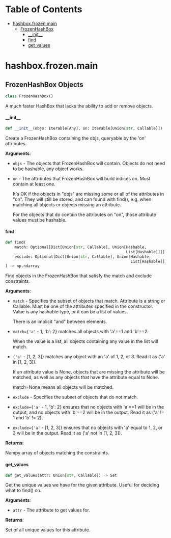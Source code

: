 # Table of Contents

* [hashbox.frozen.main](#hashbox.frozen.main)
  * [FrozenHashBox](#hashbox.frozen.main.FrozenHashBox)
    * [\_\_init\_\_](#hashbox.frozen.main.FrozenHashBox.__init__)
    * [find](#hashbox.frozen.main.FrozenHashBox.find)
    * [get\_values](#hashbox.frozen.main.FrozenHashBox.get_values)

<a id="hashbox.frozen.main"></a>

# hashbox.frozen.main

<a id="hashbox.frozen.main.FrozenHashBox"></a>

## FrozenHashBox Objects

```python
class FrozenHashBox()
```

A much faster HashBox that lacks the ability to add or remove objects.

<a id="hashbox.frozen.main.FrozenHashBox.__init__"></a>

#### \_\_init\_\_

```python
def __init__(objs: Iterable[Any], on: Iterable[Union[str, Callable]])
```

Create a FrozenHashBox containing the objs, queryable by the 'on' attributes.

**Arguments**:

- `objs` - The objects that FrozenHashBox will contain.
  Objects do not need to be hashable, any object works.
  
- `on` - The attributes that FrozenHashBox will build indices on.
  Must contain at least one.
  
  It's OK if the objects in "objs" are missing some or all of the attributes in "on". They will still be
  stored, and can found with find(), e.g. when matching all objects or objects missing an attribute.
  
  For the objects that do contain the attributes on "on", those attribute values must be hashable.

<a id="hashbox.frozen.main.FrozenHashBox.find"></a>

#### find

```python
def find(
    match: Optional[Dict[Union[str, Callable], Union[Hashable,
                                                     List[Hashable]]]] = None,
    exclude: Optional[Dict[Union[str, Callable], Union[Hashable,
                                                       List[Hashable]]]] = None
) -> np.ndarray
```

Find objects in the FrozenHashBox that satisfy the match and exclude constraints.

**Arguments**:

- `match` - Specifies the subset of objects that match.
  Attribute is a string or Callable. Must be one of the attributes specified in the constructor.
  Value is any hashable type, or it can be a list of values.
  
  There is an implicit "and" between elements.
- `match={'a'` - 1, 'b': 2} matches all objects with 'a'==1 and 'b'==2.
  
  When the value is a list, all objects containing any value in the list will match.
- `{'a'` - [1, 2, 3]} matches any object with an 'a' of 1, 2, or 3. Read it as ('a' in [1, 2, 3]).
  
  If an attribute value is None, objects that are missing the attribute will be matched, as well as
  any objects that have the attribute equal to None.
  
  match=None means all objects will be matched.
  
- `exclude` - Specifies the subset of objects that do not match.
  
- `exclude={'a'` - 1, 'b': 2} ensures that no objects with 'a'==1 will be in the output, and no
  objects with 'b'==2 will be in the output. Read it as ('a' != 1 and 'b' != 2).
  
- `exclude={'a'` - [1, 2, 3]} ensures that no objects with 'a' equal to 1, 2, or 3 will be in the output.
  Read it as ('a' not in [1, 2, 3]).
  

**Returns**:

  Numpy array of objects matching the constraints.

<a id="hashbox.frozen.main.FrozenHashBox.get_values"></a>

#### get\_values

```python
def get_values(attr: Union[str, Callable]) -> Set
```

Get the unique values we have for the given attribute. Useful for deciding what to find() on.

**Arguments**:

- `attr` - The attribute to get values for.
  

**Returns**:

  Set of all unique values for this attribute.

